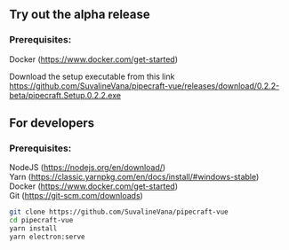 ## Try out the alpha release

### Prerequisites:

Docker (https://www.docker.com/get-started)

Download the setup executable from this link  
https://github.com/SuvalineVana/pipecraft-vue/releases/download/0.2.2-beta/pipecraft.Setup.0.2.2.exe

## For developers

### Prerequisites:

NodeJS (https://nodejs.org/en/download/)  
Yarn (https://classic.yarnpkg.com/en/docs/install/#windows-stable)  
Docker (https://www.docker.com/get-started)  
Git (https://git-scm.com/downloads)

```bash
git clone https://github.com/SuvalineVana/pipecraft-vue
cd pipecraft-vue
yarn install
yarn electron:serve
```
